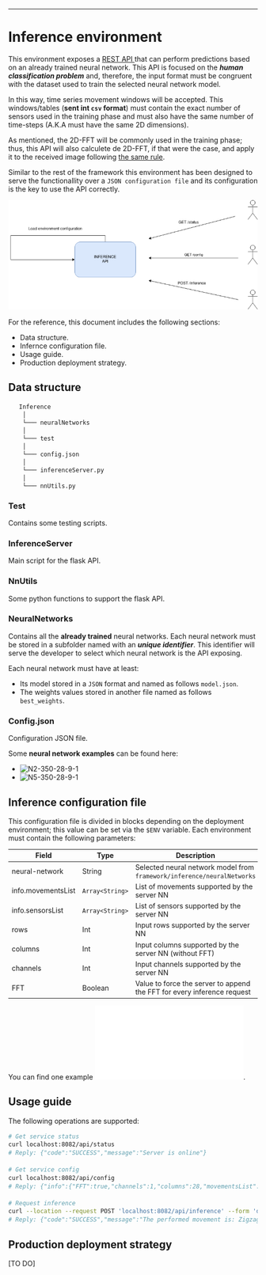 -----------------------------------------

# Inference environment
This environment exposes a [REST API ](https://www.seobility.net/en/wiki/REST_API) that can perform predictions based on an already trained neural network. This API is focused on the ***human classification problem*** and, therefore, the input format must be congruent with the dataset used to train the selected neural network model.

In this way, time series movement windows will be accepted. This windows/tables (**sent int `csv` format**) must contain the exact number of sensors used in the training phase and must also have the same number of time-steps (A.K.A must have the same 2D dimensions).

As mentioned, the 2D-FFT will be commonly used in the training phase; thus, this API will also calculete de 2D-FFT, if that were the case, and apply it to the received image following [the same rule](../pre-processing/doc/images/2DFFT.png).

Similar to the rest of the framework this environment has been designed to serve the functionallity over a `JSON configuration file` and its configuration is the key to use the API correctly.

![Usage_schema](doc/images/inference_api.png)

For the reference, this document includes the following sections:
- Data structure.
- Infernce configuration file.
- Usage guide.
- Production deployment strategy.

## Data structure
       Inference
        │
        └─── neuralNetworks
        │   
        └─── test
        │           
        └─── config.json
        │   
        └─── inferenceServer.py
        │   
        └─── nnUtils.py

### Test
Contains some testing scripts.

### InferenceServer
Main script for the flask API.

### NnUtils
Some python functions to support the flask API.

### NeuralNetworks
Contains all the **already trained** neural networks. Each neural network must be stored in a subfolder named with an ***unique identifier***. This identifier will serve the developer to select which neural network is the API exposing. 

Each neural network must have at least:

- Its model stored in a `JSON` format and named as follows `model.json`.
- The weights values stored in another file named as follows `best_weights`.

### Config.json
Configuration JSON file.

Some **neural network examples** can be found here:
- ![N2-350-28-9-1](neuralNetworks/N2-350-28-9-1)
- ![N5-350-28-9-1](neuralNetworks/N5-350-28-9-1)

## Inference configuration file
This configuration file is divided in blocks depending on the deployment environment; this value can be set via the `$ENV` variable. Each environment must contain the following parameters:

| Field | Type | Description |
| -------- |--------- | ----------- |
| neural-network  | String | Selected neural network model from `framework/inference/neuralNetworks`|
| info.movementsList  | `Array<String>`| List of movements supported by the server NN |
| info.sensorsList  | `Array<String>`| List of sensors supported by the server NN |
| rows  | Int | Input rows supported by the server NN |
| columns  | Int | Input columns supported by the server NN (without FFT) |
| channels  | Int | Input channels supported by the server NN |
| FFT | Boolean | Value to force the server to append the FFT for every inference request |

You can find one example ![here](config.json).

## Usage guide
The following operations are supported:
```sh
# Get service status
curl localhost:8082/api/status
# Reply: {"code":"SUCCESS","message":"Server is online"}

# Get service config
curl localhost:8082/api/config
# Reply: {"info":{"FFT":true,"channels":1,"columns":28,"movementsList":["FigureofEight","HighKneeJog","Jog","JumpingJacks","SpeedSkater","Static","Zigzag","Walk"],"rows":250,"sensorslist":["qRPV","qRTH","qRSK","qRFT","qLTH","qLSK","qLFT"]},"nueral-network":"N2-350-28-9-1"}

# Request inference
curl --location --request POST 'localhost:8082/api/inference' --form 'data_file=@"SOMEWHERE/S10-Zigzag-Orientationjoints-2-103.csv-0"'
# Reply: {"code":"SUCCESS","message":"The performed movement is: Zigzag"}
```

## Production deployment strategy
[TO DO]